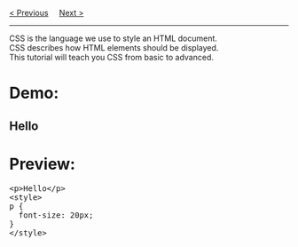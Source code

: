 <a href="https://bledy-guides.repl.co">&lt; Previous</a>
&nbsp;&nbsp;&nbsp;
<a href="/CSS/Introduction.md">Next &gt;</a>
<hr>
CSS is the language we use to style an HTML document.
<br>
CSS describes how HTML elements should be displayed.
<br>
This tutorial will teach you CSS from basic to advanced.
<p></p>
<h1>Demo:</h1>
<h2>Hello</h2>
<h1>Preview:</h1>
<pre>
&lt;p&gt;Hello&lt;/p&gt;
&lt;style&gt;
p {
  font-size: 20px;
}
&lt;/style&gt;
</pre>
